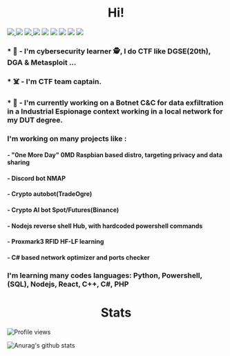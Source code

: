 <h1 align='center'> Hi! </h1>
<p align="left">
  <a href="https://www.gnu.org/software/bash/"> 
    <img src="https://img.shields.io/badge/-BASH-000000?style=for-the-badge&logo=BASH">
  </a> 
  <img src="https://img.shields.io/badge/-Linux-000000?style=for-the-badge&logo=Linux"> 
  <a href="https://www.microsoft.com/">
    <img src="https://img.shields.io/badge/-Windows-000000?style=for-the-badge&logo=Windows"> 
  </a>
  <img src="https://img.shields.io/badge/-Markdown-000000?style=for-the-badge&logo=Markdown"> 
  <img src="https://img.shields.io/badge/-Node.js-000000?style=for-the-badge&logo=Node.js"> 
  <img src="https://img.shields.io/badge/-Shell-000000?style=for-the-badge&logo=Shell"> 
  <img src="https://img.shields.io/badge/-SQL-000000?style=for-the-badge&logo=mySQL"> 
  <img src="https://img.shields.io/badge/-Terminal-000000?style=for-the-badge&logo=Terminal"> 
  <a href="https://python.org/"> 
    <img src="https://img.shields.io/badge/-Python-000000?style=for-the-badge&logo=Python">
  </a>
</p> 

<p align="center"> 
  
</p>

<h3>* 🎌 - I'm cybersecurity learner 🕵, I do CTF like DGSE(20th), DGA & Metasploit ...</h3>
<h3>* ☠️ - I'm CTF team captain.</h3>
<h3>* 🤖 - I'm currently working on a Botnet C&C for data exfiltration in a Industrial Espionage context
           working in a local network for my DUT degree.</h3>
<h3>      I'm working on many projects like : </h3>
<h4>       - "0ne More Day" 0MD Raspbian based distro, targeting privacy and data sharing</h4>
<h4>       - Discord bot NMAP</h4>
<h4>       - Crypto autobot(TradeOgre)</h4>
<h4>       - Crypto AI bot Spot/Futures(Binance)</h4>
<h4>       - Nodejs reverse shell Hub, with hardcoded powershell commands </h4>
<h4>       - Proxmark3 RFID HF-LF learning</h4>
<h4>       - C# based network optimizer and ports checker</h4>
<h3>     I'm learning many codes languages: Python, Powershell, (SQL), Nodejs, React, C++, C#, PHP </h3>
<h1 align='center'> Stats </h1>

![Profile views](https://gpvc.arturio.dev/Satcomx00-x00)  

![Anurag's github stats](https://github-readme-stats.vercel.app/api?username=Satcomx00-x00&theme=dark&show_icons=true)


